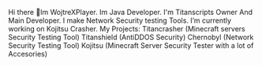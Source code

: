  Hi there 👋Im WojtreXPlayer. 
Im Java Developer.
I'm Titanscripts Owner And Main Developer. 
I make Network Security testing Tools. 
I’m currently working on Kojitsu Crasher.
My Projects: 
Titancrasher (Minecraft servers Security Testing Tool)
Titanshield (AntiDDOS Security)
Chernobyl (Network Security Testing Tool)
Kojitsu (Minecraft Server Security Tester with a lot of Accesories)






